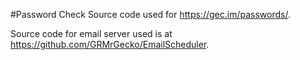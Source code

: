 #Password Check
Source code used for https://gec.im/passwords/.

Source code for email server used is at https://github.com/GRMrGecko/EmailScheduler.
